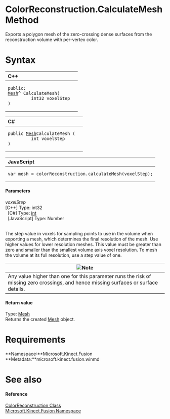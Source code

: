 ColorReconstruction.CalculateMesh Method  
========================================  

Exports a polygon mesh of the zero-crossing dense surfaces from the reconstruction volume with per-vertex color. <span id="syntaxSection"></span>

Syntax  
======  

<table>
<colgroup>
<col width="100%" />
</colgroup>
<thead>
<tr class="header">
<th align="left">C++</th>
</tr>
</thead>
<tbody>
<tr class="odd">
<td align="left"><pre><code>public:  
<a href="../../Mesh_Class.md">Mesh</a>^ CalculateMesh(  
         int32 voxelStep  
)</code></pre></td>
</tr>
</tbody>
</table>

<table>
<colgroup>
<col width="100%" />
</colgroup>
<thead>
<tr class="header">
<th align="left">C#</th>
</tr>
</thead>
<tbody>
<tr class="odd">
<td align="left"><pre><code>public <a href="../../Mesh_Class.md">Mesh</a>CalculateMesh (  
         int voxelStep  
)</code></pre></td>
</tr>
</tbody>
</table>

<table>
<colgroup>
<col width="100%" />
</colgroup>
<thead>
<tr class="header">
<th align="left">JavaScript</th>
</tr>
</thead>
<tbody>
<tr class="odd">
<td align="left"><pre><code>var mesh = colorReconstruction.calculateMesh(voxelStep);</code></pre></td>
</tr>
</tbody>
</table>

<span id="ID4EG"></span>
#### Parameters  

*voxelStep*    
[C++] Type: int32  
  [C\#] Type: [int](http://msdn.microsoft.com/en-us/library/system.int32.aspx)  
  [JavaScript] Type: Number  
   

The step value in voxels for sampling points to use in the volume when exporting a mesh, which determines the final resolution of the mesh. Use higher values for lower resolution meshes. This value must be greater than zero and smaller than the smallest volume axis voxel resolution. To mesh the volume at its full resolution, use a step value of one.  

| ![](../../../../../../resources/note.gif)Note                                                                                        |
|--------------------------------------------------------------------------------------------------------------------------------------|
| Any value higher than one for this parameter runs the risk of missing zero crossings, and hence missing surfaces or surface details. |

<span id="ID4EP"></span>
#### Return value  

Type: [Mesh](../../Mesh_Class.md)  
 Returns the created [Mesh](../../Mesh_Class.md) object.  

<span id="requirements"></span>

Requirements  
============  

**Namespace:**Microsoft.Kinect.Fusion  
**Metadata:**microsoft.kinect.fusion.winmd  

<span id="ID4EHB"></span>

See also  
========  

<span id="ID4EJB"></span>
#### Reference  

[ColorReconstruction Class](../../ColorReconstruction_Class.md)  
 [Microsoft.Kinect.Fusion Namespace](../../../Kinect.Fusion.md)  



<!--Please do not edit the data in the comment block below.-->
<!--
TOCTitle : CalculateMesh Method
RLTitle : ColorReconstruction.CalculateMesh Method
KeywordK : CalculateMesh method
KeywordK : ColorReconstruction.CalculateMesh method
KeywordF : Microsoft.Kinect.Fusion.ColorReconstruction.CalculateMesh
KeywordF : ColorReconstruction.CalculateMesh
KeywordF : CalculateMesh
KeywordF : Microsoft.Kinect.Fusion.ColorReconstruction.CalculateMesh(System.Int32)
KeywordA : M:Microsoft.Kinect.Fusion.ColorReconstruction.CalculateMesh(System.Int32)
AssetID : M:Microsoft.Kinect.Fusion.ColorReconstruction.CalculateMesh(System.Int32)
Locale : en-us
CommunityContent : 1
APIType : Managed
APILocation : microsoft.kinect.fusion.winmd
APIName : Microsoft.Kinect.Fusion.ColorReconstruction.CalculateMesh
TargetOS : Windows
TopicType : kbSyntax
DevLang : VB
DevLang : CSharp
DevLang : JavaScript
DevLang : C++
DocSet : K4Wv2
ProjType : K4Wv2Proj
Technology : Kinect for Windows
Product : Kinect for Windows SDK v2
productversion : 20
-->
